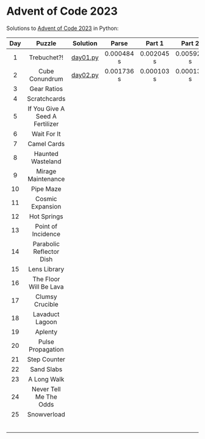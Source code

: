 # Advent of Code 2023

Solutions to [Advent of Code 2023](https://adventofcode.com/2023/) in Python:

| Day |             Puzzle              |          Solution          |   Parse    |   Part 1   |   Part 2   | Stars |
|:---:|:-------------------------------:|:--------------------------:|:----------:|:----------:|:----------:|:-----:|
|  1  |           Trebuchet?!           | [day01.py](Day01/day01.py) | 0.000484 s | 0.002045 s | 0.005920 s |  ⭐⭐   |
|  2  |         Cube Conundrum          | [day02.py](Day02/day02.py) | 0.001736 s | 0.000103 s | 0.000131 s |  ⭐⭐   |
|  3  |           Gear Ratios           |                            |            |            |            |       |
|  4  |          Scratchcards           |                            |            |            |            |       |
|  5  | If You Give A Seed A Fertilizer |                            |            |            |            |       |
|  6  |           Wait For It           |                            |            |            |            |       |
|  7  |           Camel Cards           |                            |            |            |            |
|  8  |        Haunted Wasteland        |                            |            |            |            |
|  9  |       Mirage Maintenance        |                            |            |            |            |
| 10  |            Pipe Maze            |                            |            |            |            |
| 11  |        Cosmic Expansion         |                            |            |            |            |
| 12  |           Hot Springs           |                            |            |            |            |
| 13  |       Point of Incidence        |                            |            |            |            |
| 14  |    Parabolic Reflector Dish     |                            |            |            |            |
| 15  |          Lens Library           |                            |            |            |            |
| 16  |     The Floor Will Be Lava      |                            |            |            |            |
| 17  |         Clumsy Crucible         |                            |            |            |            |
| 18  |         Lavaduct Lagoon         |                            |            |            |            |
| 19  |             Aplenty             |                            |            |            |            |
| 20  |        Pulse Propagation        |                            |            |            |            |
| 21  |          Step Counter           |                            |            |            |            |
| 22  |           Sand Slabs            |                            |            |            |            |
| 23  |           A Long Walk           |                            |            |            |            |
| 24  |     Never Tell Me The Odds      |                            |            |            |            |
| 25  |           Snowverload           |                            |            |            |            |
|     |                                 |                            |            |            |            |  4⭐   |